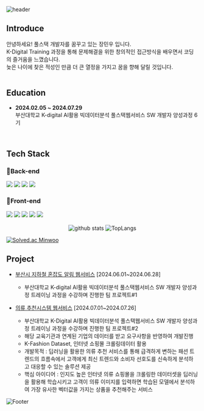 ![header](https://capsule-render.vercel.app/api?type=rect&color=gradient&height=120&section=header&text=Hello!%20I'm%20Minwoo&fontSize=50&fontAlign=30&fontAlignY=50&desc=I'm%20on%20a%20journey%20to%20becoming%20a%20full-stack%20developer.&descAlign=33&descAlignY=85)
<br>

## Introduce
안녕하세요! 풀스택 개발자를 꿈꾸고 있는 장민우 입니다.  
K-Digital Training 과정을 통해 문제해결을 위한 창의적인 접근방식을 배우면서 코딩의 즐거움을 느꼈습니다.  
늦은 나이에 찾은 적성인 만큼 더 큰 열정을 가지고 꿈을 향해 달릴 것입니다.  
<br>

## Education
  - **2024.02.05 ~ 2024.07.29**  
    부산대학교 K-digital AI활용 빅데이터분석 풀스택웹서비스 SW 개발자 양성과정 6기
<br>

## Tech Stack
<div>
  <h3>📘Back-end</h3>
  <img src="https://img.shields.io/badge/java-%23ED8B00.svg?style=for-the-badge&logo=openjdk&logoColor=white"/>
  <img src="https://img.shields.io/badge/spring-%236DB33F.svg?style=for-the-badge&logo=spring&logoColor=white"/>
  <img src="https://img.shields.io/badge/mysql-%2300f.svg?style=for-the-badge&logo=mysql&logoColor=white"/>
  <img src="https://img.shields.io/badge/python-3670A0?style=for-the-badge&logo=python&logoColor=ffdd54"/>
  <h3>📗Front-end</h3>
  <img src="https://img.shields.io/badge/html5-%23E34F26.svg?style=for-the-badge&logo=html5&logoColor=white"/>
  <img src="https://img.shields.io/badge/css3-%231572B6.svg?style=for-the-badge&logo=css3&logoColor=white"/>
  <img src="https://img.shields.io/badge/javascript-%23323330.svg?style=for-the-badge&logo=javascript&logoColor=%23F7DF1E"/>
  <img src="https://img.shields.io/badge/react-%2320232a.svg?style=for-the-badge&logo=react&logoColor=%2361DAFB"/>
  <img src="https://img.shields.io/badge/tailwindcss-%2338B2AC.svg?style=for-the-badge&logo=tailwind-css&logoColor=white"/>  
</div>
<br>
<div align="center">
  <img src="https://github-readme-stats.vercel.app/api?username=minwoowow&show_icons=true&include_all_commits=true&theme=nord&hide_border=true" alt="github stats" />
  <img src="https://github-readme-stats.vercel.app/api/top-langs/?username=minwoowow8&layout=compact&theme=nord&hide_border=true" alt="TopLangs" />
</div>

[![Solved.ac Minwoo](http://mazassumnida.wtf/api/v2/generate_badge?boj=crashpy)](https://solved.ac/crashpy/)



## Project

- [부산시 지하철 혼잡도 알림 웹서비스](https://github.com/minwoowow/project-backend-metronom) [2024.06.01~2024.06.28]
  - 부산대학교 K-digital AI활용 빅데이터분석 풀스택웹서비스 SW 개발자 양성과정 트레이닝 과정을 수강하며 진행한 팀 프로젝트#1    

- [의류 추천시스템 웹서비스](https://github.com/minwoowow/project-frontend-modamatch) [2024.07.01~2024.07.26]
  - 부산대학교 K-Digital AI활용 빅데이터분석 풀스택웹서비스 SW 개발자 양성과정 트레이닝 과정을 수강하며 진행한 팀 프로젝트#2
  - 해당 교육기관과 연계된 기업의 데이터를 받고 요구사항을 반영하여 개발진행
  - K-Fashion Dataset, 인터넷 쇼핑몰 크롤링데이터 활용 
  - 개발목적 : 딥러닝을 활용한 의류 추천 서비스를 통해 급격하게 변하는 패션 트렌드의 흐름속에서 고객에게 최신 트렌드와
              소비자 선호도를 신속하게 분석하고 대응할 수 있는 솔루션 제공
  - 핵심 아이디어 : 인지도 높은 인터넷 의류 쇼핑몰을 크롤링한 데이터셋을 딥러닝을 활용해 학습시키고 고객이 의류 이미지를 입력하면
                   학습된 모델에서 분석하여 가장 유사한 벡터값을 가지는 상품을 추천해주는 서비스  

![Footer](https://capsule-render.vercel.app/api?type=waving&color=gradient&height=100&section=footer)
